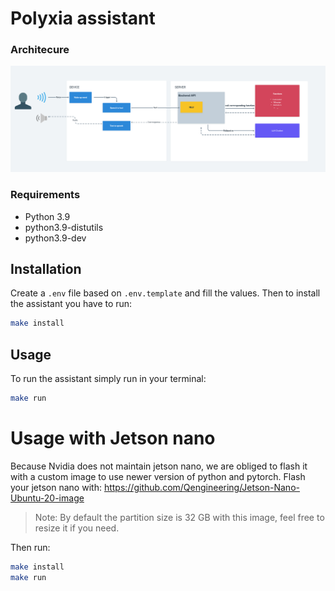 # Polyxia assistant

### Architecure

![Architecture](./assets/Architecture.png)

### Requirements

- Python 3.9
- python3.9-distutils
- python3.9-dev

## Installation

Create a `.env` file based on `.env.template` and fill the values.
Then to install the assistant you have to run:

```bash
make install
```

## Usage

To run the assistant simply run in your terminal:

```bash
make run
```

# Usage with Jetson nano

Because Nvidia does not maintain jetson nano, we are obliged to flash it with a custom image to use newer version of python and pytorch.
Flash your jetson nano with: https://github.com/Qengineering/Jetson-Nano-Ubuntu-20-image

> Note: By default the partition size is 32 GB with this image, feel free to resize it if you need.

Then run:

```bash
make install
make run
```
